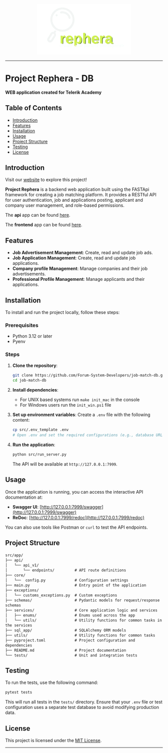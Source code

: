 <img src="rephera-logo.png" alt= "logo" width="300px"
style = "margin: 20px auto; display: block;"/>

---

# Project Rephera - DB

**WEB application created for Telerik Academy**

## Table of Contents
- [Introduction](#introduction)
- [Features](#features)
- [Installation](#installation)
- [Usage](#usage)
- [Project Structure](#project-structure)
- [Testing](#testing)
- [License](#license)

## Introduction

Visit our <a href='https://www.rephera.com'>website</a> to explore this project!

**Project Rephera** is a backend web application built using the FASTApi framework for creating a job matching platform. It provides a RESTful API for user authentication, job and applications posting, applicant and company user management, and role-based permissions.

The **api** app can be found <a href='https://github.com/Forum-System-Developers/job-match'>here</a>.

The **frontend** app can be found <a href='https://github.com/Forum-System-Developers/job-match-frontend'>here</a>.

## Features
- **Job Advertisement Management**: Create, read and update job ads.
- **Job Application Management**: Create, read and update job applications.
- **Company profile Management**: Manage companies and their job advertisements.
- **Professional Profile Management**: Manage applicants and their applications.

## Installation

To install and run the project locally, follow these steps:

### Prerequisites
- Python 3.12 or later
- Pyenv

### Steps
1. **Clone the repository**:
   ```bash
   git clone https://github.com/Forum-System-Developers/job-match-db.git
   cd job-match-db
   ```

2. **Install dependencies**:
   - For UNIX based systems run `make init_mac` in the console
   - For Windows users run the `init_win.ps1` file

3. **Set up environment variables**:
   Create a `.env` file with the following content:
   ```bash
   cp src/.env_template .env
   # Open .env and set the required configurations (e.g., database URL)
   ```

4. **Run the application**:
   ```bash
   python src/run_server.py
   ```

   The API will be available at `http://127.0.0.1:7999`.

## Usage

Once the application is running, you can access the interactive API documentation at:
- **Swagger UI**: [http://127.0.0.1:7999/swagger](http://127.0.0.1:7999/swagger)
- **ReDoc**: [http://127.0.0.1:7999/redoc](http://127.0.0.1:7999/redoc)

You can also use tools like Postman or `curl` to test the API endpoints.

## Project Structure

```plaintext
src/app/
├── api/
│   └── api_v1/
│       └── endpoints/         # API route definitions
├── core/
│   └──  config.py             # Configuration settings
├── main.py                    # Entry point of the application
├── exceptions/
│   └── customs_exceptions.py  # Custom exceptions
├── schemas/                   # Pydantic models for request/response schemas
├── services/                  # Core application logic and services
│   ├── enums/                 # Enums used across the app
│   └── utils/                 # Utility functions for common tasks in the services
├── sql_app/                   # SQLAlchemy ORM models
├── utils/                     # Utility functions for common tasks
├── pyproject.toml             # Project configuration and dependencies
├── README.md                  # Project documentation
└── tests/                     # Unit and integration tests
```

## Testing

To run the tests, use the following command:

```bash
pytest tests
```

This will run all tests in the `tests/` directory. Ensure that your `.env` file or test configuration uses a separate test database to avoid modifying production data.

## License

This project is licensed under the [MIT License](LICENSE).

---
